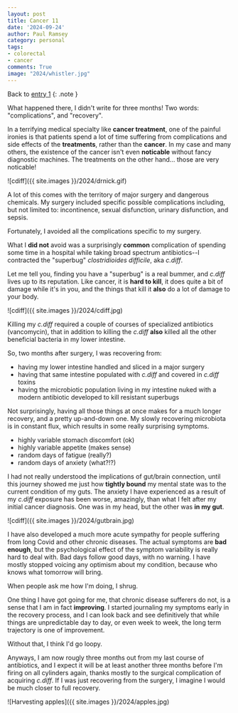 ```yaml
---
layout: post
title: Cancer 11
date: '2024-09-24'
author: Paul Ramsey
category: personal
tags:
- colorectal
- cancer
comments: True
image: "2024/whistler.jpg"
---
```


Back to [entry 1](/2024/04/cancer1.html)
{: .note }

What happened there, I didn't write for three months! Two words: "complications", and "recovery".

In a terrifying medical specialty like **cancer treatment**, one of the painful ironies is that patients spend a lot of time suffering from complications and side effects of the **treatments**, rather than the **cancer**. In my case and many others, the existence of the cancer isn't even **noticable** without fancy diagnostic machines. The treatments on the other hand... those are very noticable!

![cdiff]({{ site.images }}/2024/drnick.gif)

A lot of this comes with the territory of major surgery and dangerous chemicals. My surgery included specific possible complications including, but not limited to: incontinence, sexual disfunction, urinary disfunction, and sepsis. 

Fortunately, I avoided all the complications specific to my surgery. 

What I **did not** avoid was a surprisingly **common** complication of spending some time in a hospital while taking broad spectrum antibiotics--I contracted the "superbug" _clostridioides difficile_, aka _c.diff_.

Let me tell you, finding you have a "superbug" is a real bummer, and _c.diff_ lives up to its reputation. Like cancer, it is **hard to kill**, it does quite a bit of damage while it's in you, and the things that kill it **also** do a lot of damage to your body.

![cdiff]({{ site.images }}/2024/cdiff.jpg)

Killing my _c.diff_ required a couple of courses of specialized antibiotics (vancomycin), that in addition to killing the _c.diff_ **also** killed all the other beneficial bacteria in my lower intestine.

So, two months after surgery, I was recovering from:

* having my lower intestine handled and sliced in a major surgery
* having that same intestine populated with _c.diff_ and covered in _c.diff_ toxins
* having the microbiotic population living in my intestine nuked with a modern antibiotic developed to kill resistant superbugs

Not surprisingly, having all those things at once makes for a much longer recovery, and a pretty up-and-down one. My slowly recovering microbiota is in constant flux, which results in some really surprising symptoms.

* highly variable stomach discomfort (ok)
* highly variable appetite (makes sense)
* random days of fatigue (really?)
* random days of anxiety (what?!?)

I had not really understood the implications of gut/brain connection, until this journey showed me just how **tightly bound** my mental state was to the current condition of my guts. The anxiety I have experienced as a result of my _c.diff_ exposure has been worse, amazingly, than what I felt after my initial cancer diagnosis. One was in my head, but the other was **in my gut**.

![cdiff]({{ site.images }}/2024/gutbrain.jpg)

I have also developed a much more acute sympathy for people suffering from long Covid and other chronic diseases. The actual symptoms are **bad enough**, but the psychological effect of the symptom variability is really hard to deal with.  Bad days follow good days, with no warning. I have mostly stopped voicing any optimism about my condition, because who knows what tomorrow will bring. 

When people ask me how I'm doing, I shrug.

One thing I have got going for me, that chronic disease sufferers do not, is a sense that I am in fact **improving**. I started journaling my symptoms early in the recovery process, and I can look back and see definitively that while things are unpredictable day to day, or even week to week, the long term trajectory is one of improvement.

Without that, I think I'd go loopy.

Anyways, I am now rougly three months out from my last course of antibiotics, and I expect it will be at least another three months before I'm firing on all cylinders again, thanks mostly to the surgical complication of acquiring _c.diff_. If I was just recovering from the surgery, I imagine I would be much closer to full recovery.

![Harvesting apples]({{ site.images }}/2024/apples.jpg)

